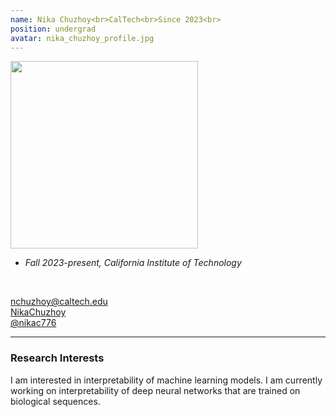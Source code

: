 ```yaml
---
name: Nika Chuzhoy<br>CalTech<br>Since 2023<br>
position: undergrad
avatar: nika_chuzhoy_profile.jpg
---
```


<img width="300" src="{{site.baseurl}}/images/people/{{page.avatar}}" data-action="zoom">
<br>

- _Fall 2023-present, California Institute of Technology_ <br>

<br>

<a href="mailto:nchuzhoy@caltech.edu"><i class="fa fa-envelope-o"></i> nchuzhoy@caltech.edu</a><br>
<a href="https://www.linkedin.com/in/nika-chuzhoy-16414523b/"><i class="fa fa-linkedin-square"></i> NikaChuzhoy</a><br>
<a href="https://github.com/nikac776"><i class="fa fa-github"></i> @nikac776 </a><br>

<hr>

### Research Interests

I am interested in interpretability of machine learning models. I am currently working on interpretability of deep neural networks that are trained on biological sequences.

<br>
<br>
<br>

&nbsp;
&nbsp;
&nbsp;
&nbsp;
&nbsp;
&nbsp;
&nbsp;
&nbsp;
&nbsp;
&nbsp;
&nbsp;
&nbsp;
&nbsp;
&nbsp;
&nbsp;
&nbsp;
&nbsp;
&nbsp;
&nbsp;
&nbsp;
&nbsp;
&nbsp;
&nbsp;
&nbsp;

